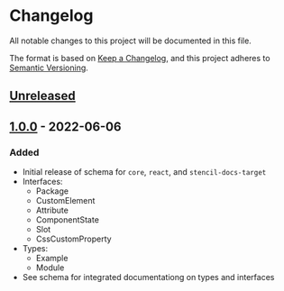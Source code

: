 # Changelog

All notable changes to this project will be documented in this file.

The format is based on [Keep a Changelog](https://keepachangelog.com/en/1.0.0/),
and this project adheres to [Semantic Versioning](https://semver.org/spec/v2.0.0.html).

## [Unreleased]

## [1.0.0] - 2022-06-06

### Added

- Initial release of schema for `core`, `react`, and `stencil-docs-target`
- Interfaces:
    - Package
    - CustomElement
    - Attribute
    - ComponentState
    - Slot
    - CssCustomProperty
- Types:
    - Example
    - Module
- See schema for integrated documentationg on types and interfaces


[unreleased]: https://github.com/saasquatch/raisins/compare/schema@1.0.0...HEAD
[1.0.0]: https://github.com/saasquatch/raisins/releases/tag/schema@1.0.0


